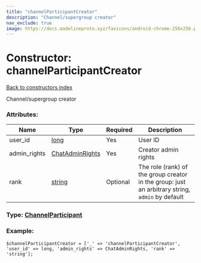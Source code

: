 ```yaml
---
title: "channelParticipantCreator"
description: "Channel/supergroup creator"
nav_exclude: true
image: https://docs.madelineproto.xyz/favicons/android-chrome-256x256.png
---
```

# Constructor: channelParticipantCreator  
[Back to constructors index](/API_docs/constructors/index.html)



Channel/supergroup creator

### Attributes:

| Name     |    Type       | Required | Description |
|----------|---------------|----------|-------------|
|user\_id|[long](/API_docs/types/long.html) | Yes|User ID|
|admin\_rights|[ChatAdminRights](/API_docs/types/ChatAdminRights.html) | Yes|Creator admin rights|
|rank|[string](/API_docs/types/string.html) | Optional|The role (rank) of the group creator in the group: just an arbitrary string, `admin` by default|



### Type: [ChannelParticipant](/API_docs/types/ChannelParticipant.html)


### Example:

```
$channelParticipantCreator = ['_' => 'channelParticipantCreator', 'user_id' => long, 'admin_rights' => ChatAdminRights, 'rank' => 'string'];
```  
